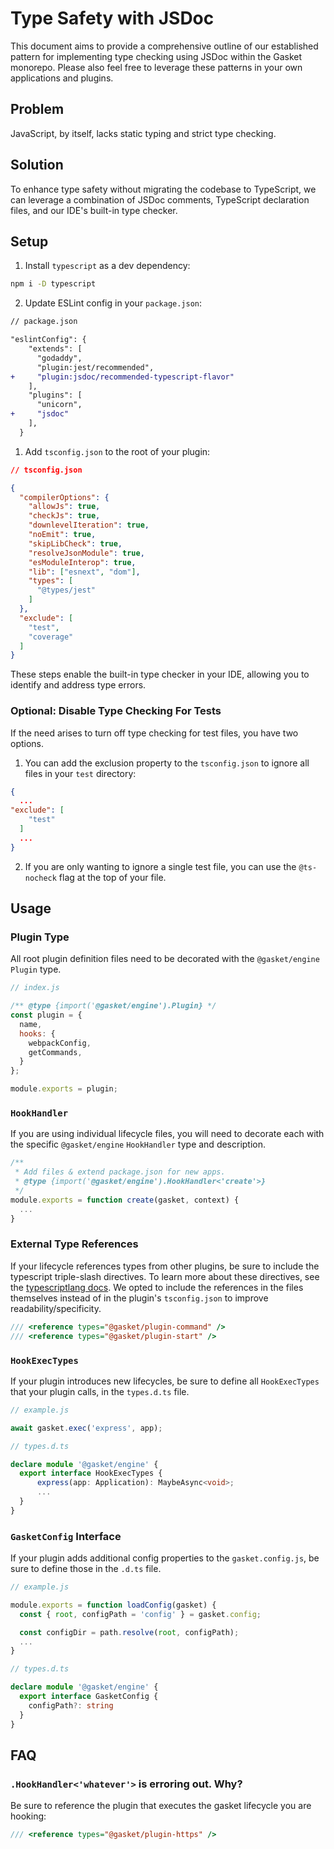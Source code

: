 # Type Safety with JSDoc

This document aims to provide a comprehensive outline of our established pattern
for implementing type checking using JSDoc within the Gasket monorepo. Please
also feel free to leverage these patterns in your own applications and plugins.

## Problem

JavaScript, by itself, lacks static typing and strict type checking.

## Solution

To enhance type safety without migrating the codebase to TypeScript, we can
leverage a combination of JSDoc comments, TypeScript declaration files, and our
IDE's built-in type checker.

## Setup

1. Install `typescript` as a dev dependency:

```sh
npm i -D typescript
```

2. Update ESLint config in your `package.json`:

```diff
// package.json

"eslintConfig": {
    "extends": [
      "godaddy",
      "plugin:jest/recommended",
+     "plugin:jsdoc/recommended-typescript-flavor"
    ],
    "plugins": [
      "unicorn",
+     "jsdoc"
    ],
  }
```

1. Add `tsconfig.json` to the root of your plugin:

```json
// tsconfig.json

{
  "compilerOptions": {
    "allowJs": true,
    "checkJs": true,
    "downlevelIteration": true,
    "noEmit": true,
    "skipLibCheck": true,
    "resolveJsonModule": true,
    "esModuleInterop": true,
    "lib": ["esnext", "dom"],
    "types": [
      "@types/jest"
    ]
  },
  "exclude": [
    "test",
    "coverage"
  ]
}
```

These steps enable the built-in type checker in your IDE, allowing you to
identify and address type errors.

### Optional: Disable Type Checking For Tests

If the need arises to turn off type checking for test files, you have two
options.

1. You can add the exclusion property to the `tsconfig.json` to ignore all files
   in your `test` directory:

```json
{
  ...
"exclude": [
    "test"
  ]
  ...
}
```

2. If you are only wanting to ignore a single test file, you can use the
   `@ts-nocheck` flag at the top of your file.

## Usage

### Plugin Type

All root plugin definition files need to be decorated with the `@gasket/engine`
`Plugin` type.

```js
// index.js

/** @type {import('@gasket/engine').Plugin} */
const plugin = {
  name,
  hooks: {
    webpackConfig,
    getCommands,
  }
};

module.exports = plugin;
```

### `HookHandler`

If you are using individual lifecycle files, you will need to decorate each with
the specific `@gasket/engine` `HookHandler` type and description.

```js
/**
 * Add files & extend package.json for new apps.
 * @type {import('@gasket/engine').HookHandler<'create'>}
 */
module.exports = function create(gasket, context) {
  ...
}
```

### External Type References

If your lifecycle references types from other plugins, be sure to include the
typescript triple-slash directives. To learn more about these directives, see
the [typescriptlang docs]. We opted to include the references in the files
themselves instead of in the plugin's `tsconfig.json` to improve
readability/specificity.

```js
/// <reference types="@gasket/plugin-command" />
/// <reference types="@gasket/plugin-start" />
```

### `HookExecTypes`

If your plugin introduces new lifecycles, be sure to define all `HookExecTypes`
that your plugin calls, in the `types.d.ts` file.

```js
// example.js

await gasket.exec('express', app);
```

```ts
// types.d.ts

declare module '@gasket/engine' {
  export interface HookExecTypes {
      express(app: Application): MaybeAsync<void>;
      ...
  }
}
```

### `GasketConfig` Interface

If your plugin adds additional config properties to the `gasket.config.js`, be
sure to define those in the `.d.ts` file.

```js
// example.js

module.exports = function loadConfig(gasket) {
  const { root, configPath = 'config' } = gasket.config;

  const configDir = path.resolve(root, configPath);
  ...
}
```

```ts
// types.d.ts

declare module '@gasket/engine' {
  export interface GasketConfig {
    configPath?: string
  }
}
```

## FAQ

### `.HookHandler<'whatever'>` is erroring out. Why?

Be sure to reference the plugin that executes the gasket lifecycle you are
hooking:

```js
/// <reference types="@gasket/plugin-https" />
```

<!-- LINKS -->
[typescriptlang
    docs]:https://www.typescriptlang.org/docs/handbook/triple-slash-directives.html

